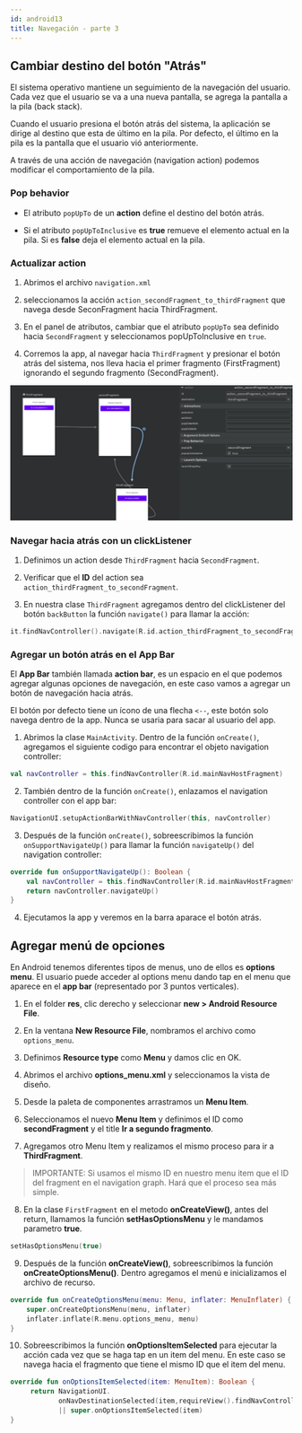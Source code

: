 ```yaml
---
id: android13
title: Navegación - parte 3
---
```


## Cambiar destino del botón "Atrás"

El sistema operativo mantiene un seguimiento de la navegación del usuario. Cada vez que el usuario se va a una nueva pantalla, se agrega la pantalla a la pila (back stack).

Cuando el usuario presiona el botón atrás del sistema, la aplicación se dirige al destino que esta de último en la pila. Por defecto, el último en la pila es la pantalla que el usuario vió anteriormente.

A través de una acción de navegación (navigation action) podemos modificar el comportamiento de la pila.

### Pop behavior

* El atributo `popUpTo` de un **action** define el destino del botón atrás.

* Si el atributo `popUpToInclusive` es **true** remueve el elemento actual en la pila. Si es **false** deja el elemento actual en la pila.

### Actualizar action

1. Abrimos el archivo `navigation.xml`

2. seleccionamos la acción `action_secondFragment_to_thirdFragment` que navega desde SeconFragment hacia ThirdFragment.

3. En el panel de atributos, cambiar que el atributo `popUpTo` sea definido hacia `SecondFragment` y seleccionamos popUpToInclusive en `true`.

4. Corremos la app, al navegar hacia `ThirdFragment` y presionar el botón atrás del sistema, nos lleva hacia el primer fragmento (FirstFragment) ignorando el segundo fragmento (SecondFragment).

![Image](/img/android/45.png)

### Navegar hacia atrás con un clickListener

1. Definimos un action desde `ThirdFragment` hacia `SecondFragment`.

2. Verificar que el **ID** del action sea `action_thirdFragment_to_secondFragment`.

3. En nuestra clase `ThirdFragment` agregamos dentro del clickListener del botón `backButton` la función `navigate()` para llamar la acción:

```kotlin
it.findNavController().navigate(R.id.action_thirdFragment_to_secondFragment)
```

### Agregar un botón atrás en el App Bar

El **App Bar** también llamada **action bar**, es un espacio en el que podemos agregar algunas opciones de navegación, en este caso vamos a agregar un botón de navegación hacia atrás.

El botón por defecto tiene un ícono de una flecha `<--`, este botón solo navega dentro de la app. Nunca se usaria para sacar al usuario del app.

1. Abrimos la clase `MainActivity`. Dentro de la función `onCreate()`, agregamos el siguiente codigo para encontrar el objeto navigation controller:

```kt
val navController = this.findNavController(R.id.mainNavHostFragment)
```

2. También dentro de la función `onCreate()`, enlazamos el navigation controller con el app bar:

```kt
NavigationUI.setupActionBarWithNavController(this, navController)
```

3. Después de la función `onCreate()`, sobreescribimos la función `onSupportNavigateUp()` para llamar la función `navigateUp()` del navigation controller:

```kt
override fun onSupportNavigateUp(): Boolean {
    val navController = this.findNavController(R.id.mainNavHostFragment);
    return navController.navigateUp()
}
```

4. Ejecutamos la app y veremos en la barra aparace el botón atrás.

## Agregar menú de opciones

En Android tenemos diferentes tipos de menus, uno de ellos es **options menu**. El usuario puede acceder al options menu dando tap en el menu que aparece en el **app bar** (representado por 3 puntos verticales).

1. En el folder **res**, clic derecho y seleccionar **new > Android Resource File**.

2. En la ventana **New Resource File**, nombramos el archivo como `options_menu`.

3. Definimos **Resource type** como **Menu** y damos clic en OK.

4. Abrimos el archivo **options_menu.xml** y seleccionamos la vista de diseño.

5. Desde la paleta de componentes arrastramos un **Menu Item**.

6. Seleccionamos el nuevo **Menu Item** y definimos el ID como **secondFragment** y el title **Ir a segundo fragmento**.

7. Agregamos otro Menu Item y realizamos el mismo proceso para ir a **ThirdFragment**.

> IMPORTANTE: Si usamos el mismo ID en nuestro menu item que el ID del fragment en el navigation graph. Hará que el proceso sea más simple.

8. En la clase `FirstFragment` en el metodo **onCreateView()**, antes del return, llamamos la función **setHasOptionsMenu** y le mandamos parametro **true**.

```kotlin
setHasOptionsMenu(true)
```

9. Después de la función **onCreateView()**, sobreescribimos la función **onCreateOptionsMenu()**. Dentro agregamos el menú e inicializamos el archivo de recurso.

```kotlin
override fun onCreateOptionsMenu(menu: Menu, inflater: MenuInflater) {
    super.onCreateOptionsMenu(menu, inflater)
    inflater.inflate(R.menu.options_menu, menu)
}
```

10. Sobreescribimos la función **onOptionsItemSelected** para ejecutar la acción cada vez que se haga tap en un item del menu. En este caso se navega hacia el fragmento que tiene el mismo ID que el item del menu.

```kotlin
override fun onOptionsItemSelected(item: MenuItem): Boolean {
     return NavigationUI.
            onNavDestinationSelected(item,requireView().findNavController())
            || super.onOptionsItemSelected(item)
}
```
